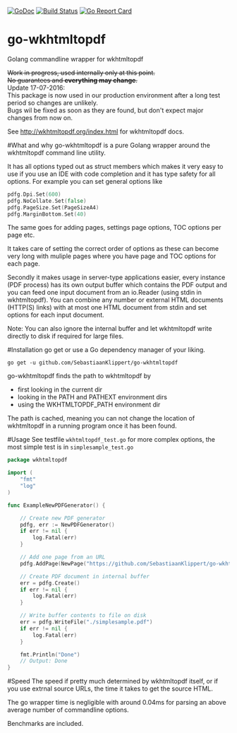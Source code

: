[![GoDoc](https://godoc.org/github.com/golang/gddo?status.svg)](http://godoc.org/github.com/SebastiaanKlippert/go-wkhtmltopdf)
[![Build Status](https://travis-ci.org/SebastiaanKlippert/go-wkhtmltopdf.svg?branch=master)](https://travis-ci.org/SebastiaanKlippert/go-wkhtmltopdf)
[![Go Report Card](https://goreportcard.com/badge/SebastiaanKlippert/go-wkhtmltopdf)](https:/goreportcard.com/report/SebastiaanKlippert/go-wkhtmltopdf)

# go-wkhtmltopdf
Golang commandline wrapper for wkhtmltopdf

~~Work in progress, used internally only at this point.~~  
~~No guarantees and **everything may change**.~~  
Update 17-07-2016:  
This package is now used in our production environment after a long test period so changes are unlikely.  
Bugs wil be fixed as soon as they are found, but don't expect major changes from now on.  

See http://wkhtmltopdf.org/index.html for wkhtmltopdf docs.

#What and why
go-wkhtmltopdf is a pure Golang wrapper around the wkhtmltopdf command line utility.

It has all options typed out as struct members which makes it very easy to use if you use an IDE with
code completion and it has type safety for all options.
For example you can set general options like
```go
pdfg.Dpi.Set(600)
pdfg.NoCollate.Set(false)
pdfg.PageSize.Set(PageSizeA4)
pdfg.MarginBottom.Set(40)
``` 
The same goes for adding pages, settings page options, TOC options per page etc.

It takes care of setting the correct order of options as these can become very long with muliple pages where 
you have page and TOC options for each page.

Secondly it makes usage in server-type applications easier, every instance (PDF process) has its own output buffer 
which contains the PDF output and you can feed one input document from an io.Reader (using stdin in wkhtmltopdf).
You can combine any number or external HTML documents (HTTP(S) links) with at most one HTML document from stdin and set 
options for each input document.

Note: You can also ignore the internal buffer and let wkhtmltopdf write directly to disk if required for large files.

#Installation
go get or use a Go dependency manager of your liking.

```
go get -u github.com/SebastiaanKlippert/go-wkhtmltopdf
```

go-wkhtmltopdf finds the path to wkhtmltopdf by
* first looking in the current dir
* looking in the PATH and PATHEXT environment dirs
* using the WKHTMLTOPDF_PATH environment dir

The path is cached, meaning you can not change the location of wkhtmltopdf in
a running program once it has been found.

#Usage
See testfile ```wkhtmltopdf_test.go``` for more complex options, the most simple test is in ```simplesample_test.go``` 

```go
package wkhtmltopdf

import (
	"fmt"
	"log"
)

func ExampleNewPDFGenerator() {

	// Create new PDF generator
	pdfg, err := NewPDFGenerator()
	if err != nil {
		log.Fatal(err)
	}

	// Add one page from an URL
	pdfg.AddPage(NewPage("https://github.com/SebastiaanKlippert/go-wkhtmltopdf"))

	// Create PDF document in internal buffer
	err = pdfg.Create()
	if err != nil {
		log.Fatal(err)
	}

	// Write buffer contents to file on disk
	err = pdfg.WriteFile("./simplesample.pdf")
	if err != nil {
		log.Fatal(err)
	}

	fmt.Println("Done")
	// Output: Done
}
````

#Speed 
The speed if pretty much determined by wkhtmltopdf itself, or if you use extrnal source URLs, the time it takes to get the source HTML.

The go wrapper time is negligible with around 0.04ms for parsing an above average number of commandline options.

Benchmarks are included.
